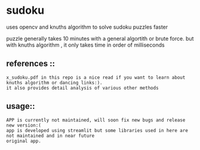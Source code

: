 # sudoku
uses opencv and knuths algorithm to solve sudoku puzzles faster

puzzle generally takes 10 minutes with a general algortith or brute force.
but with knuths algorithm , it only takes time in order of milliseconds
 
## references ::
    x_sudoku.pdf in this repo is a nice read if you want to learn about knuths algorithm or dancing links:).
    it also provides detail analysis of various other methods
## usage::
    APP is currently not maintained, will soon fix new bugs and release new version:(
    app is developed using streamlit but some libraries used in here are not maintained and in near future 
    original app.
    
